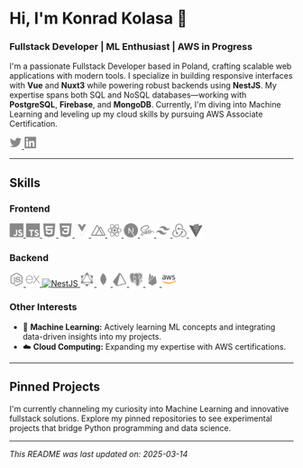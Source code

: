 # Hi, I'm Konrad Kolasa 👋

### Fullstack Developer | ML Enthusiast | AWS in Progress

I'm a passionate Fullstack Developer based in Poland, crafting scalable web applications with modern tools. I specialize in building responsive interfaces with **Vue** and **Nuxt3** while powering robust backends using **NestJS**. My expertise spans both SQL and NoSQL databases—working with **PostgreSQL**, **Firebase**, and **MongoDB**. Currently, I'm diving into Machine Learning and leveling up my cloud skills by pursuing AWS Associate Certification.

<div>
  <a href="https://twitter.com/kolasakonrad1" target="_blank" rel="noreferrer noopener">
    <img src="https://raw.githubusercontent.com/0xShapeShifter/dev-story/master/public/images/socials/twitter.svg" alt="Twitter" width="22" height="22" />
  </a>
  <a href="https://www.linkedin.com/in/https://www.linkedin.com/in/konrad-kolasa/" target="_blank" rel="noreferrer noopener">
    <img src="https://raw.githubusercontent.com/0xShapeShifter/dev-story/master/public/images/socials/linkedin.svg" alt="LinkedIn" width="22" height="22" />
  </a>
</div>

---

## Skills

### Frontend
<a href="https://www.javascript.com" target="_blank" rel="noreferrer noopener">
  <img src="https://raw.githubusercontent.com/0xShapeShifter/dev-story/master/public/images/skills/core/javascript.svg" alt="JavaScript" width="25" height="25" />
</a>
<a href="https://www.typescriptlang.org" target="_blank" rel="noreferrer noopener">
  <img src="https://raw.githubusercontent.com/0xShapeShifter/dev-story/master/public/images/skills/core/typescript.svg" alt="Typescript" width="25" height="25" />
</a>
<a href="https://html.com/html5/" target="_blank" rel="noreferrer noopener">
  <img src="https://raw.githubusercontent.com/0xShapeShifter/dev-story/master/public/images/skills/frontend/html5.svg" alt="HTML5" width="25" height="25" />
</a>
<a href="https://css3.com" target="_blank" rel="noreferrer noopener">
  <img src="https://raw.githubusercontent.com/0xShapeShifter/dev-story/master/public/images/skills/frontend/css3.svg" alt="CSS3" width="25" height="25" />
</a>
<a href="https://vuejs.org" target="_blank" rel="noreferrer noopener">
  <img src="https://raw.githubusercontent.com/0xShapeShifter/dev-story/master/public/images/skills/frontend/vue.svg" alt="Vue" width="25" height="25" />
</a>
<a href="https://nuxtjs.org" target="_blank" rel="noreferrer noopener">
  <img src="https://raw.githubusercontent.com/0xShapeShifter/dev-story/master/public/images/skills/frontend/nuxtjs.svg" alt="NuxtJS" width="25" height="25" />
</a>
<a href="https://reactjs.org" target="_blank" rel="noreferrer noopener">
  <img src="https://raw.githubusercontent.com/0xShapeShifter/dev-story/master/public/images/skills/frontend/react.svg" alt="React" width="25" height="25" />
</a>
<a href="https://nextjs.org" target="_blank" rel="noreferrer noopener">
  <img src="https://raw.githubusercontent.com/0xShapeShifter/dev-story/master/public/images/skills/frontend/nextjs.svg" alt="NextJS" width="25" height="25" />
</a>
<a href="https://sass-lang.com" target="_blank" rel="noreferrer noopener">
  <img src="https://raw.githubusercontent.com/0xShapeShifter/dev-story/master/public/images/skills/frontend/sass.svg" alt="SASS" width="25" height="25" />
</a>
<a href="http://tailwindcss.com" target="_blank" rel="noreferrer noopener">
  <img src="https://raw.githubusercontent.com/0xShapeShifter/dev-story/master/public/images/skills/frontend/tailwind.svg" alt="Tailwind" width="25" height="25" />
</a>
<a href="https://redux.js.org" target="_blank" rel="noreferrer noopener">
  <img src="https://raw.githubusercontent.com/0xShapeShifter/dev-story/master/public/images/skills/frontend/redux.svg" alt="Redux" width="25" height="25" />
</a>
<a href="http://vitejs.dev/" target="_blank" rel="noreferrer noopener">
  <img src="https://raw.githubusercontent.com/0xShapeShifter/dev-story/master/public/images/skills/frontend/vite.svg" alt="Vite" width="25" height="25" />
</a>

### Backend
<a href="https://nodejs.org" target="_blank" rel="noreferrer noopener">
  <img src="https://raw.githubusercontent.com/0xShapeShifter/dev-story/master/public/images/skills/backend/nodejs.svg" alt="NodeJS" width="25" height="25" />
</a>
<a href="http://expressjs.com" target="_blank" rel="noreferrer noopener">
  <img src="https://raw.githubusercontent.com/0xShapeShifter/dev-story/master/public/images/skills/backend/express.svg" alt="Express" width="25" height="25" />
</a>
<a href="https://nestjs.com" target="_blank" rel="noreferrer noopener">
  <img src="https://nestjs.com/img/logo-small.svg" alt="NestJS" width="25" height="25" />
</a>
<a href="https://graphql.org" target="_blank" rel="noreferrer noopener">
  <img src="https://raw.githubusercontent.com/0xShapeShifter/dev-story/master/public/images/skills/backend/graphql.svg" alt="GraphQL" width="25" height="25" />
</a>
<a href="https://www.mongodb.com" target="_blank" rel="noreferrer noopener">
  <img src="https://raw.githubusercontent.com/0xShapeShifter/dev-story/master/public/images/skills/backend/mongodb.svg" alt="MongoDB" width="25" height="25" />
</a>
<a href="http://prisma.io" target="_blank" rel="noreferrer noopener">
  <img src="https://raw.githubusercontent.com/0xShapeShifter/dev-story/master/public/images/skills/backend/prisma.svg" alt="Prisma" width="25" height="25" />
</a>
<a href="https://www.postgresql.org" target="_blank" rel="noreferrer noopener">
  <img src="https://raw.githubusercontent.com/0xShapeShifter/dev-story/master/public/images/skills/backend/postgresql.svg" alt="PostgreSQL" width="25" height="25" />
</a>
<a href="https://firebase.google.com" target="_blank" rel="noreferrer noopener">
  <img src="https://raw.githubusercontent.com/0xShapeShifter/dev-story/master/public/images/skills/backend/firebase.svg" alt="Firebase" width="25" height="25" />
</a>
<a href="https://aws.amazon.com" target="_blank" rel="noreferrer noopener">
  <img src="https://raw.githubusercontent.com/devicons/devicon/master/icons/amazonwebservices/amazonwebservices-original-wordmark.svg" alt="AWS" width="25" height="25" />
</a>

### Other Interests
- 🤖 **Machine Learning:** Actively learning ML concepts and integrating data-driven insights into my projects.
- ☁️ **Cloud Computing:** Expanding my expertise with AWS certifications.

---

## Pinned Projects

I'm currently channeling my curiosity into Machine Learning and innovative fullstack solutions. Explore my pinned repositories to see experimental projects that bridge Python programming and data science.

---

*This README was last updated on: 2025-03-14*
